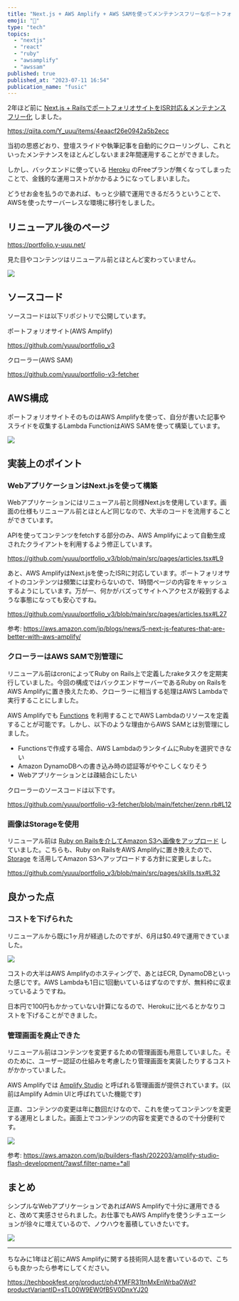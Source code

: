 ```yaml
---
title: "Next.js + AWS Amplify + AWS SAMを使ってメンテナンスフリーなポートフォリオサイトをサーバーレス化した"
emoji: "📖"
type: "tech"
topics:
  - "nextjs"
  - "react"
  - "ruby"
  - "awsamplify"
  - "awssam"
published: true
published_at: "2023-07-11 16:54"
publication_name: "fusic"
---
```


2年ほど前に [Next.js + RailsでポートフォリオサイトをISR対応＆メンテナンスフリー化](https://qiita.com/Y_uuu/items/4eaacf26e0942a5b2ecc) しました。

https://qiita.com/Y_uuu/items/4eaacf26e0942a5b2ecc

当初の思惑どおり、登壇スライドや執筆記事を自動的にクローリングし、これといったメンテナンスをほとんどしないまま2年間運用することができました。

しかし、バックエンドに使っている [Heroku](https://dashboard.heroku.com/) のFreeプランが無くなってしまったことで、金銭的な運用コストがかかるようになってしまいました。

どうせお金を払うのであれば、もっと少額で運用できるだろうということで、AWSを使ったサーバーレスな環境に移行をしました。

## リニューアル後のページ

https://portfolio.y-uuu.net/

見た目やコンテンツはリニューアル前とほとんど変わっていません。

![](https://storage.googleapis.com/zenn-user-upload/2f67d4a63747-20230528.png)

## ソースコード

ソースコードは以下リポジトリで公開しています。

ポートフォリオサイト(AWS Amplify)

https://github.com/yuuu/portfolio_v3

クローラー(AWS SAM)

https://github.com/yuuu/portfolio-v3-fetcher

## AWS構成

ポートフォリオサイトそのものはAWS Amplifyを使って、自分が書いた記事やスライドを収集するLambda FunctionはAWS SAMを使って構築しています。

![](https://storage.googleapis.com/zenn-user-upload/4cbf899d480a-20230711.png)

## 実装上のポイント

### WebアプリケーションはNext.jsを使って構築

Webアプリケーションにはリニューアル前と同様Next.jsを使用しています。画面の仕様もリニューアル前とほとんど同じなので、大半のコードを流用することができています。

APIを使ってコンテンツをfetchする部分のみ、AWS Amplifyによって自動生成されたクライアントを利用するよう修正しています。

https://github.com/yuuu/portfolio_v3/blob/main/src/pages/articles.tsx#L9

あと、AWS AmplifyはNext.jsを使ったISRに対応しています。ポートフォリオサイトのコンテンツは頻繁には変わらないので、1時間ページの内容をキャッシュするようにしています。万が一、何かがバズってサイトへアクセスが殺到するような事態になっても安心ですね。

https://github.com/yuuu/portfolio_v3/blob/main/src/pages/articles.tsx#L27

参考: https://aws.amazon.com/jp/blogs/news/5-next-js-features-that-are-better-with-aws-amplify/

### クローラーはAWS SAMで別管理に

リニューアル前はcronによってRuby on Rails上で定義したrakeタスクを定期実行していました。今回の構成ではバックエンドサーバーであるRuby on RailsをAWS Amplifyに置き換えたため、クローラーに相当する処理はAWS Lambdaで実行することにしました。

AWS Amplifyでも [Functions](https://docs.amplify.aws/cli/function/) を利用することでAWS Lambdaのリソースを定義することが可能です。しかし、以下のような理由からAWS SAMとは別管理にしました。

- Functionsで作成する場合、AWS LambdaのランタイムにRubyを選択できない
- Amazon DynamoDBへの書き込み時の認証等がややこしくなりそう
- Webアプリケーションとは疎結合にしたい

クローラーのソースコードは以下です。

https://github.com/yuuu/portfolio-v3-fetcher/blob/main/fetcher/zenn.rb#L12

### 画像はStorageを使用

リニューアル前は [Ruby on Railsを介してAmazon S3へ画像をアップロード](https://zenn.dev/y_uuu/articles/baaee6d181fda7) していました。こちらも、Ruby on RailsをAWS Amplifyに置き換えたので、 [Storage](https://docs.amplify.aws/cli/storage/overview/) を活用してAmazon S3へアップロードする方針に変更しました。

https://github.com/yuuu/portfolio_v3/blob/main/src/pages/skills.tsx#L32

## 良かった点

### コストを下げられた

リニューアルから既に1ヶ月が経過したのですが、6月は$0.49で運用できていました。

![](https://storage.googleapis.com/zenn-user-upload/a559780d61d0-20230702.png)

コストの大半はAWS Amplifyのホスティングで、あとはECR, DynamoDBといった感じです。AWS Lambdaも1日に1回動いているはずなのですが、無料枠に収まっているようですね。

日本円で100円もかかっていない計算になるので、Herokuに比べるとかなりコストを下げることができました。

### 管理画面を廃止できた

リニューアル前はコンテンツを変更するための管理画面も用意していました。そのために、ユーザー認証の仕組みを考慮したり管理画面を実装したりするコストがかかっていました。

AWS Amplifyでは [Amplify Studio](https://docs.amplify.aws/console/) と呼ばれる管理画面が提供されています。(以前はAmplify Admin UIと呼ばれていた機能です)

正直、コンテンツの変更は年に数回だけなので、これを使ってコンテンツを変更する運用としました。画面上でコンテンツの内容を変更できるので十分便利です。

![](https://storage.googleapis.com/zenn-user-upload/f99731f7d0b0-20230702.png)

参考: https://aws.amazon.com/jp/builders-flash/202203/amplify-studio-flash-development/?awsf.filter-name=*all

## まとめ

シンプルなWebアプリケーションであればAWS Amplifyで十分に運用できると、改めて実感させられました。お仕事でもAWS Amplifyを使うシチュエーションが徐々に増えているので、ノウハウを蓄積していきたいです。

![](https://storage.googleapis.com/zenn-user-upload/1754ea35249c-20230702.png)

----

ちなみに1年ほど前にAWS Amplifyに関する技術同人誌を書いているので、こちらも良かったら参考にしてください。

https://techbookfest.org/product/ph4YMFR31tnMxEnWrba0Wd?productVariantID=sTL00W9EW0fB5V0DnxYJ20